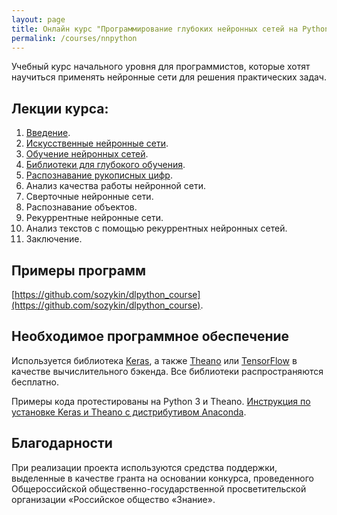 ```yaml
---
layout: page
title: Онлайн курс "Программирование глубоких нейронных сетей на Python"
permalink: /courses/nnpython
---
```

Учебный курс начального уровня для программистов, которые хотят научиться применять нейронные сети для решения практических задач.

## Лекции курса:

1. [Введение](https://youtu.be/GX7qxV5nh5o).
2. [Искусственные нейронные сети](https://youtu.be/lACoEv1qe1U).
3. [Обучение нейронных сетей](https://youtu.be/KunK-QcqgOg).
4. [Библиотеки для глубокого обучения](https://youtu.be/9xfPb2hiqNY).
5. [Распознавание рукописных цифр](https://youtu.be/0ImpTjNeWGo).
6. Анализ качества работы нейронной сети.
7. Сверточные нейронные сети.
8. Распознавание объектов.
9. Рекуррентные нейронные сети.
10. Анализ текстов с помощью рекуррентных нейронных сетей. 
11. Заключение.

## Примеры программ

[https://github.com/sozykin/dlpython_course](https://github.com/sozykin/dlpython_course).

## Необходимое программное обеспечение

Используется библиотека [Keras](https://keras.io/), а также [Theano](http://deeplearning.net/software/theano/) или [TensorFlow](https://www.tensorflow.org/) в качестве вычислительного бэкенда. Все библиотеки распространяются бесплатно. 

Примеры кода протестированы на Python 3 и Theano. [Инструкция по установке Keras и Theano с дистрибутивом Anaconda](/deep_learning/2016/12/25/Keras-Installation.html).

## Благодарности

При реализации проекта используются средства поддержки, выделенные в качестве гранта на основании конкурса, проведенного Общероссийской общественно-государственной просветительской организации «Российское общество «Знание».
